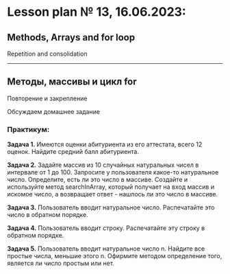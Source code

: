 # Lesson plan № 13, 16.06.2023:

## Methods, Arrays and for loop
Repetition and consolidation
____________________________

## Методы, массивы и цикл for
Повторение и закрепление 

Обсуждаем домашнее задание

### Практикум:

**Задача 1.**
Имеются оценки абитуриента из его аттестата, всего 12 оценок.
Найдите средний балл абитуриента.

**Задача 2.**
Задайте массив из 10 случайных натуральных чисел в интервале от 1 до 100.
Запросите у пользователя какое-то натуральное число.
Определите, есть ли это число в массиве. Создайте и используйте метод
searchInArray, который получает на вход массив и искомое число, а возвращает
ответ - нашлось ли это число в массиве.

**Задача 3.**
Пользователь вводит натуральное число.
Распечатайте это число в обратном порядке.

**Задача 4.**
Пользователь вводит строку.
Распечатайте эту строку в обратном порядке.

**Задача 5.** 
Пользователь вводит натуральное число n. Найдите все простые числа,
меньшие этого n.
Офирмите методом определение того, является ли число простым или нет. 